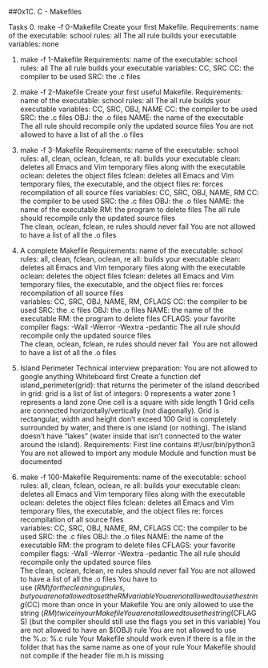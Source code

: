 ##0x1C. C - Makefiles


Tasks
0. make -f 0-Makefile
Create your first Makefile.
Requirements:
 name of the executable: school
 rules: all
     The all rule builds your executable
 variables: none

1. make -f 1-Makefile
Requirements:
 name of the executable: school
 rules: all
     The all rule builds your executable
 variables: CC, SRC
     CC: the compiler to be used
     SRC: the .c files

2. make -f 2-Makefile
Create your first useful Makefile.
Requirements:
 name of the executable: school
 rules: all
     The all rule builds your executable
 variables: CC, SRC, OBJ, NAME
     CC: the compiler to be used
     SRC: the .c files
     OBJ: the .o files
     NAME: the name of the executable
 The all rule should recompile only the updated source files
 You are not allowed to have a list of all the .o files

3. make -f 3-Makefile
Requirements:
 name of the executable: school
 rules: all, clean, oclean, fclean, re
     all: builds your executable
     clean: deletes all Emacs and Vim temporary files along with the executable
     oclean: deletes the object files
     fclean: deletes all Emacs and Vim temporary files, the executable, and the object files
     re: forces recompilation of all source files
 variables: CC, SRC, OBJ, NAME, RM
     CC: the compiler to be used
     SRC: the .c files
     OBJ: the .o files
     NAME: the name of the executable
     RM: the program to delete files
 The all rule should recompile only the updated source files
 The clean, oclean, fclean, re rules should never fail
 You are not allowed to have a list of all the .o files

4. A complete Makefile
Requirements:
 name of the executable: school
 rules: all, clean, fclean, oclean, re
     all: builds your executable
     clean: deletes all Emacs and Vim temporary files along with the executable
     oclean: deletes the object files
     fclean: deletes all Emacs and Vim temporary files, the executable, and the object files
     re: forces recompilation of all source files
 variables: CC, SRC, OBJ, NAME, RM, CFLAGS
     CC: the compiler to be used
     SRC: the .c files
     OBJ: the .o files
     NAME: the name of the executable
     RM: the program to delete files
     CFLAGS: your favorite compiler flags: -Wall -Werror -Wextra -pedantic
 The all rule should recompile only the updated source files
 The clean, oclean, fclean, re rules should never fail 
 You are not allowed to have a list of all the .o files 

5. Island Perimeter
Technical interview preparation:
 You are not allowed to google anything
 Whiteboard first
Create a function def island_perimeter(grid): that returns the perimeter of the island described in grid:
 grid is a list of list of integers:
     0 represents a water zone
     1 represents a land zone
     One cell is a square with side length 1
     Grid cells are connected horizontally/vertically (not diagonally).
     Grid is rectangular, width and height don’t exceed 100
 Grid is completely surrounded by water, and there is one island (or nothing).
 The island doesn’t have “lakes” (water inside that isn’t connected to the water around the island).
Requirements:
 First line contains #!/usr/bin/python3
 You are not allowed to import any module
 Module and function must be documented

6. make -f 100-Makefile
Requirements:
 name of the executable: school
 rules: all, clean, fclean, oclean, re
     all: builds your executable
     clean: deletes all Emacs and Vim temporary files along with the executable
     oclean: deletes the object files
     fclean: deletes all Emacs and Vim temporary files, the executable, and the object files
     re: forces recompilation of all source files
 variables: CC, SRC, OBJ, NAME, RM, CFLAGS
     CC: the compiler to be used
     SRC: the .c files
     OBJ: the .o files
     NAME: the name of the executable
     RM: the program to delete files
     CFLAGS: your favorite compiler flags: -Wall -Werror -Wextra -pedantic
 The all rule should recompile only the updated source files
 The clean, oclean, fclean, re rules should never fail
 You are not allowed to have a list of all the .o files
 You have to use $(RM) for the cleaning up rules, but you are not allowed to set the RM variable
 You are not allowed to use the string $(CC) more than once in your Makefile
 You are only allowed to use the string $(RM) twice in your Makefile
 You are not allowed to use the string $(CFLAGS) (but the compiler should still use the flags you set in this variable)
 You are not allowed to have an $(OBJ) rule
 You are not allowed to use the %.o: %.c rule
 Your Makefile should work even if there is a file in the folder that has the same name as one of your rule
 Your Makefile should not compile if the header file m.h is missing



